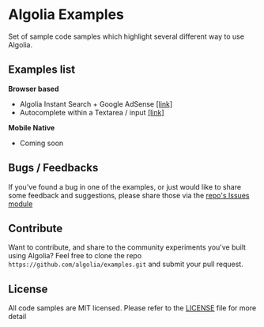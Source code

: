 # Algolia Examples
Set of sample code samples which highlight several different way to use Algolia.

## Examples list
**Browser based**

* Algolia Instant Search + Google AdSense [[link]](/instant-search-google-adsense/)
* Autocomplete within a Textarea / input [[link]](/textarea-autocomplete/)

**Mobile Native**

* Coming soon


## Bugs / Feedbacks
If you've found a bug in one of the examples, or just would like to share some feedback and suggestions, please share those via the [repo's Issues module](https://github.com/algolia/examples/issues)

## Contribute
Want to contribute, and share to the community experiments you've built using Algolia? Feel free to clone the repo `https://github.com/algolia/examples.git` and submit your pull request.

## License
All code samples are MIT licensed. Please refer to the [LICENSE](/LICENSE) file for more detail